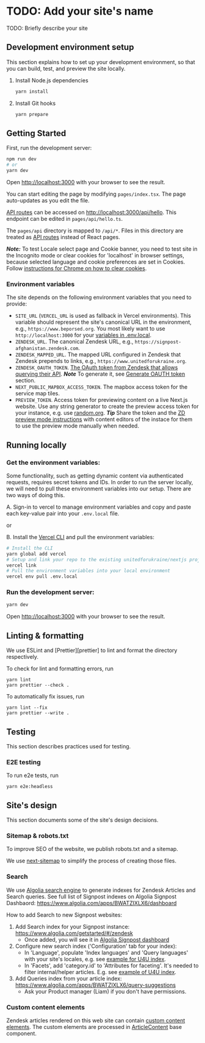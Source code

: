 # TODO: Add your site's name

TODO: Briefly describe your site

## Development environment setup

This section explains how to set up your development environment, so that you can build, test, and preview the site locally.

1. Install Node.js dependencies

   ```sh
   yarn install
   ```

2. Install Git hooks

   ```sh
   yarn prepare
   ```

## Getting Started

First, run the development server:

```bash
npm run dev
# or
yarn dev
```

Open [http://localhost:3000](http://localhost:3000) with your browser to see the result.

You can start editing the page by modifying `pages/index.tsx`. The page auto-updates as you edit the file.

[API routes](https://nextjs.org/docs/api-routes/introduction) can be accessed on [http://localhost:3000/api/hello](http://localhost:3000/api/hello). This endpoint can be edited in `pages/api/hello.ts`.

The `pages/api` directory is mapped to `/api/*`. Files in this directory are treated as [API routes](https://nextjs.org/docs/api-routes/introduction) instead of React pages.

**_Note:_** To test Locale select page and Cookie banner, you need to test site in the Incognito mode or clear cookies for 'localhost' in browser settings, because selected language and cookie preferences are set in Cookies. Follow [instructions for Chrome on how to clear cookies](hhttps://support.google.com/chrome/answer/95647?hl=en&co=GENIE.Platform%3DDesktop&oco=0#zippy=%2Cdelete-cookies-from-a-site).

### Environment variables

The site depends on the following environment variables that you need to provide:

- `SITE_URL` (`VERCEL_URL` is used as fallback in Vercel environments). This
  variable should represent the site's canonical URL in the environment, e.g.,
  `https://www.beporsed.org`. You most likely want to use
  `http://localhost:3000` for your [variables in
  .env.local](https://nextjs.org/docs/basic-features/environment-variables#loading-environment-variables).
- `ZENDESK_URL`. The canonical Zendesk URL, e.g., `https://signpost-afghanistan.zendesk.com`.
- `ZENDESK_MAPPED_URL`. The mapped URL configured in Zendesk that Zendesk
  prepends to links, e.g., `https://www.unitedforukraine.org`.
- `ZENDESK_OAUTH_TOKEN`. [The OAuth token from Zendesk that allows
  querying their
  API](https://support.zendesk.com/hc/en-us/articles/4408845965210-Using-OAuth-authentication-with-your-application).
  **_Note_** To generate it, see [Generate OAUTH token](/README.md#8-generate-zendesk-oauth-token-for-your-site) section.
- `NEXT_PUBLIC_MAPBOX_ACCESS_TOKEN`. The mapbox access token for the service map tiles.
- `PREVIEW_TOKEN`. Access token for previewing content on a live Next.js website. Use any string generator to create the preview access token for your instance, e.g. use [random.org](https://www.random.org/strings/?num=1&len=20&digits=on&upperalpha=on&loweralpha=on&unique=on&format=html&rnd=new). **_Tip_** Share the token and the [ZD preview mode instructions](https://docs.google.com/document/d/1IbtY_EvIm0c1C8yeKpEPWwPvWJyHiNehYkRpVJJ65kg/edit?usp=sharing) with content editors of the instace for them to use the preview mode manually when needed.

## Running locally

### Get the environment variables:

Some functionality, such as getting dynamic content via authenticated requests,
requires secret tokens and IDs. In order to run the server locally, we will
need to pull these environment variables into our setup. There are two ways of
doing this.

A. Sign-in to vercel to manage environment variables and copy and paste each
key-value pair into your `.env.local` file.

or

B. Install the [Vercel CLI](https://vercel.com/cli) and pull the environment
variables:

```bash
# Install the CLI
yarn global add vercel
# Setup and link your repo to the existing unitedforukraine/nextjs project
vercel link
# Pull the environment variables into your local environment
vercel env pull .env.local
```

### Run the development server:

```bash
yarn dev
```

Open [http://localhost:3000](http://localhost:3000) with your browser to see the result.

## Linting & formatting

We use ESLint and [Prettier][prettier] to lint and format the directory respectively.

To check for lint and formatting errors, run

```
yarn lint
yarn prettier --check .
```

To automatically fix issues, run

```
yarn lint --fix
yarn prettier --write .
```

## Testing

This section describes practices used for testing.

### E2E testing

To run e2e tests, run

```shell
yarn e2e:headless
```

## Site's design

This section documents some of the site's design decisions.

### Sitemap & robots.txt

To improve SEO of the website, we publish robots.txt and a sitemap.

We use [next-sitemap][next-sitemap] to simplify the process of creating those
files.

[next-sitemap]: https://www.npmjs.com/package/next-sitemap 'next-sitemap'

### Search

We use [Algolia search engine](https://www.algolia.com/) to generate indexes for Zendesk Articles and Search queries.
See full list of Signpost indexes on Algolia Signpost Dashbaord: https://www.algolia.com/apps/BWATZIXLX6/dashboard

How to add Search to new Signpost websites:

1. Add Search index for your Signpost instance: https://www.algolia.com/getstarted/#/zendesk
   - Once added, you will see it in [Algolia Signpost dashboard](https://www.algolia.com/apps/BWATZIXLX6/dashboard)
2. Configure new search index ('Configuration' tab for your index):
   - In 'Language', populate 'Index languages' and 'Query languages' with your site's locales, e.g. see [example for U4U index](https://www.algolia.com/apps/BWATZIXLX6/explorer/configuration/zendesk_signpost-u4u_articles/language).
   - In 'Facets', add 'category.id' to 'Attributes for faceting'. It's needed to filter internal/helper articles. E.g. see [example of U4U index](https://www.algolia.com/apps/BWATZIXLX6/explorer/configuration/zendesk_signpost-u4u_articles/facets).
3. Add Queries index from your article index: https://www.algolia.com/apps/BWATZIXLX6/query-suggestions
   - Ask your Product manager (Liam) if you don't have permissions.

### Custom content elements

Zendesk articles rendered on this web site can contain [custom content elements](https://docs.google.com/document/d/1RyKzdU5ytXyswHtMoefjpvC7DtEMcJ1ZwJtMRsP5r4E/edit?resourcekey=0-ATE1HUHP4GrX6OPMwmJPJA#heading=h.glljwdjqb4d4). The custom elements are processed in [ArticleContent](https://github.com/unitedforukraine/signpost-base/blob/66cce03925eb3c426c3c3a2683cad7be3be7b467/src/article-content.tsx) base component.
